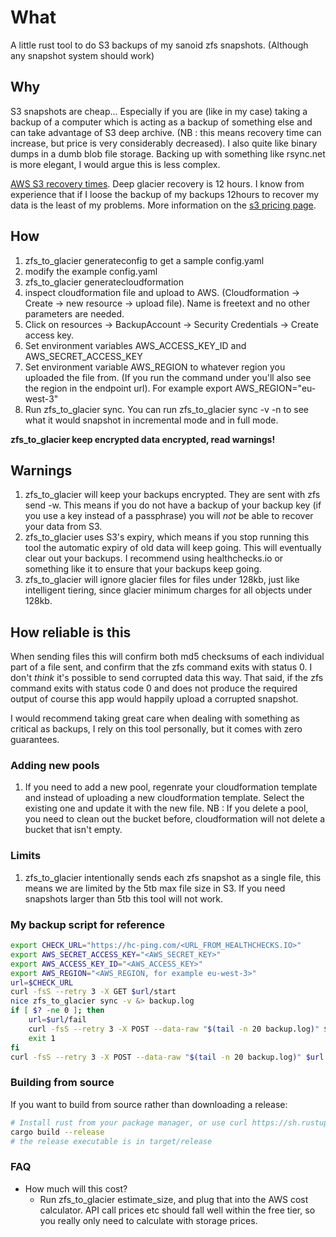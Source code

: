 # What

A little rust tool to do S3 backups of my sanoid zfs snapshots. (Although any snapshot system should work)

## Why

S3 snapshots are cheap... Especially if you are (like in my case) taking a backup of a computer which is acting as a backup of something else and can take advantage of S3 deep archive. (NB : this means recovery time can increase, but price is very considerably decreased). I also quite like binary dumps in a dumb blob file storage. Backing up with something like rsync.net is more elegant, I would argue this is less complex.

[AWS S3 recovery times](https://aws.amazon.com/glacier/). Deep glacier recovery is 12 hours. I know from experience that if I loose the backup of my backups 12hours to recover my data is the least of my problems. More information on the [s3 pricing page](https://aws.amazon.com/s3/pricing/).

## How

1. zfs_to_glacier generateconfig to get a sample config.yaml
2. modify the example config.yaml
3. zfs_to_glacier generatecloudformation
4. inspect cloudformation file and upload to AWS. (Cloudformation -> Create -> new resource -> upload file). Name is freetext and no other parameters are needed.
5. Click on resources -> BackupAccount -> Security Credentials -> Create access key.
6. Set environment variables AWS_ACCESS_KEY_ID and AWS_SECRET_ACCESS_KEY
7. Set environment variable AWS_REGION to whatever region you uploaded the file from. (If you run the command under you'll also see the region in the endpoint url). For example export AWS_REGION="eu-west-3"
8. Run zfs_to_glacier sync. You can run zfs_to_glacier sync -v -n to see what it would snapshot in incremental mode and in full mode.

**zfs_to_glacier keep encrypted data encrypted, read warnings!**

## Warnings

1. zfs_to_glacier will keep your backups encrypted. They are sent with zfs send -w. This means if you do not have a backup of your backup key (if you use a key instead of a passphrase) you will *not* be able to recover your data from S3.
2. zfs_to_glacier uses S3's expiry, which means if you stop running this tool the automatic expiry of old data will keep going. This will eventually clear out your backups. I recommend using healthchecks.io or something like it to ensure that your backups keep going.
3. zfs_to_glacier will ignore glacier files for files under 128kb, just like intelligent tiering, since glacier minimum charges for all objects under 128kb.

## How reliable is this

When sending files this will confirm both md5 checksums of each individual part of a file sent, and confirm that the zfs command exits with status 0. I don't *think* it's possible to send corrupted data this way. That said, if the zfs command exits with status code 0 and does not produce the required output of course this app would happily upload a corrupted snapshot.

I would recommend taking great care when dealing with something as critical as backups, I rely on this tool personally, but it comes with zero guarantees.

### Adding new pools

1. If you need to add a new pool, regenrate your cloudformation template and instead of uploading a new cloudformation template. Select the existing one and update it with the new file. NB : If you delete a pool, you need to clean out the bucket before, cloudformation will not delete a bucket that isn't empty.

### Limits

1. zfs_to_glacier intentionally sends each zfs snapshot as a single file, this means we are limited by the 5tb max file size in S3. If you need snapshots larger than 5tb this tool will not work.

### My backup script for reference

```sh
export CHECK_URL="https://hc-ping.com/<URL_FROM_HEALTHCHECKS.IO>"
export AWS_SECRET_ACCESS_KEY="<AWS_SECRET_KEY>"
export AWS_ACCESS_KEY_ID="<AWS_ACCESS_KEY>"
export AWS_REGION="<AWS_REGION, for example eu-west-3>"
url=$CHECK_URL
curl -fsS --retry 3 -X GET $url/start
nice zfs_to_glacier sync -v &> backup.log
if [ $? -ne 0 ]; then
    url=$url/fail
    curl -fsS --retry 3 -X POST --data-raw "$(tail -n 20 backup.log)" $url
    exit 1
fi
curl -fsS --retry 3 -X POST --data-raw "$(tail -n 20 backup.log)" $url
```

### Building from source

If you want to build from source rather than downloading a release:

```sh
# Install rust from your package manager, or use curl https://sh.rustup.rs -sSf | sh
cargo build --release
# the release executable is in target/release 
```

### FAQ

- How much will this cost?
  - Run zfs_to_glacier estimate_size, and plug that into the AWS cost calculator. API call prices etc should fall well within the free tier, so you really only need to calculate with storage prices.
